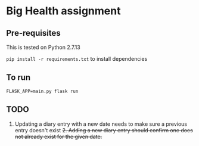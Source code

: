 # Big Health assignment

## Pre-requisites
This is tested on Python 2.7.13

`pip install -r requirements.txt` to install dependencies

## To run
`FLASK_APP=main.py flask run`

## TODO
1. Updating a diary entry with a new date needs to make sure a previous entry doesn't exist
~~2. Adding a new diary entry should confirm one does not already exist for the given date.~~